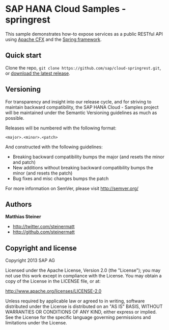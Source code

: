 SAP HANA Cloud Samples - springrest
========

This sample demonstrates how-to expose services as a public RESTful API using [Apache CFX](http://cxf.apache.org/) and the [Spring framework](http://www.springsource.org/spring-framework).

Quick start
-----------

Clone the repo, `git clone https://github.com/sap/cloud-springrest.git`, or [download the latest release](https://github.com/sap/cloud-springrest/zipball/master).


Versioning
----------

For transparency and insight into our release cycle, and for striving to maintain backward compatibility, the SAP HANA Cloud - Samples project will be maintained under the Semantic Versioning guidelines as much as possible.

Releases will be numbered with the following format:

`<major>.<minor>.<patch>`

And constructed with the following guidelines:

* Breaking backward compatibility bumps the major (and resets the minor and patch)
* New additions without breaking backward compatibility bumps the minor (and resets the patch)
* Bug fixes and misc changes bumps the patch

For more information on SemVer, please visit http://semver.org/

Authors
-------

**Matthias Steiner**

+ http://twitter.com/steinermatt
+ http://github.com/steinermatt


Copyright and license
---------------------

Copyright 2013 SAP AG

Licensed under the Apache License, Version 2.0 (the "License");
you may not use this work except in compliance with the License.
You may obtain a copy of the License in the LICENSE file, or at:

   http://www.apache.org/licenses/LICENSE-2.0

Unless required by applicable law or agreed to in writing, software
distributed under the License is distributed on an "AS IS" BASIS,
WITHOUT WARRANTIES OR CONDITIONS OF ANY KIND, either express or implied.
See the License for the specific language governing permissions and
limitations under the License.


